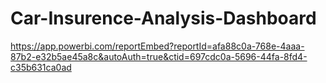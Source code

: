 # Car-Insurence-Analysis-Dashboard


https://app.powerbi.com/reportEmbed?reportId=afa88c0a-768e-4aaa-87b2-e32b5ae45a8c&autoAuth=true&ctid=697cdc0a-5696-44fa-8fd4-c35b631ca0ad
